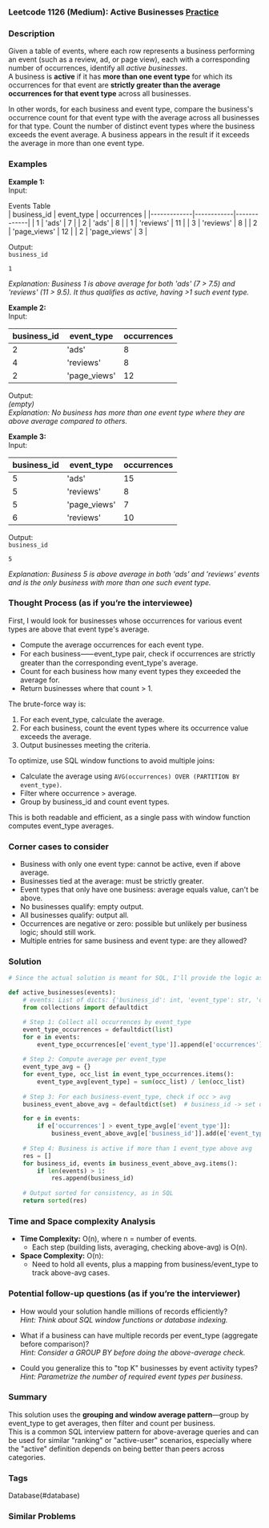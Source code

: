 ### Leetcode 1126 (Medium): Active Businesses [Practice](https://leetcode.com/problems/active-businesses)

### Description  
Given a table of events, where each row represents a business performing an event (such as a review, ad, or page view), each with a corresponding number of occurrences, identify all *active businesses*.  
A business is **active** if it has **more than one event type** for which its occurrences for that event are **strictly greater than the average occurrences for that event type** across all businesses.

In other words, for each business and event type, compare the business's occurrence count for that event type with the average across all businesses for that type. Count the number of distinct event types where the business exceeds the event average. A business appears in the result if it exceeds the average in more than one event type.

### Examples  

**Example 1:**  
Input:  

Events Table  
| business_id | event_type | occurrences |
|-------------|------------|-------------|
|      1      |  'ads'     |     7       |
|      2      |  'ads'     |     8       |
|      1      | 'reviews'  |    11       |
|      3      | 'reviews'  |     8       |
|      2      |  'page_views' | 12       |
|      2      |  'page_views' |  3       |

Output:  
`business_id`
```
1
```
*Explanation: Business 1 is above average for both 'ads' (7 > 7.5) and 'reviews' (11 > 9.5). It thus qualifies as active, having >1 such event type.*

**Example 2:**  
Input:  

| business_id | event_type | occurrences |
|-------------|------------|-------------|
|      2      |  'ads'     |     8       |
|      4      | 'reviews'  |     8       |
|      2      |  'page_views' | 12       |

Output:  
*(empty)*  
*Explanation: No business has more than one event type where they are above average compared to others.*

**Example 3:**  
Input:  

| business_id | event_type | occurrences |
|-------------|------------|-------------|
|      5      |  'ads'     |     15      |
|      5      | 'reviews'  |     8       |
|      5      | 'page_views' | 7        |
|      6      | 'reviews'  |    10       |

Output:  
`business_id`
```
5
```
*Explanation: Business 5 is above average in both 'ads' and 'reviews' events and is the only business with more than one such event type.*

### Thought Process (as if you’re the interviewee)  

First, I would look for businesses whose occurrences for various event types are above that event type's average.  
- Compute the average occurrences for each event type.
- For each business⸺event_type pair, check if occurrences are strictly greater than the corresponding event_type's average.
- Count for each business how many event types they exceeded the average for.
- Return businesses where that count > 1.

The brute-force way is:
1. For each event_type, calculate the average.
2. For each business, count the event types where its occurrence value exceeds the average.
3. Output businesses meeting the criteria.

To optimize, use SQL window functions to avoid multiple joins:
- Calculate the average using `AVG(occurrences) OVER (PARTITION BY event_type)`.
- Filter where occurrence > average.
- Group by business_id and count event types.

This is both readable and efficient, as a single pass with window function computes event_type averages.

### Corner cases to consider  
- Business with only one event type: cannot be active, even if above average.
- Businesses tied at the average: must be strictly greater.
- Event types that only have one business: average equals value, can't be above.
- No businesses qualify: empty output.
- All businesses qualify: output all.
- Occurrences are negative or zero: possible but unlikely per business logic; should still work.
- Multiple entries for same business and event type: are they allowed?

### Solution

```python
# Since the actual solution is meant for SQL, I'll provide the logic as Python as per template.

def active_businesses(events):
    # events: List of dicts: {'business_id': int, 'event_type': str, 'occurrences': int}
    from collections import defaultdict

    # Step 1: Collect all occurrences by event_type
    event_type_occurrences = defaultdict(list)
    for e in events:
        event_type_occurrences[e['event_type']].append(e['occurrences'])
    
    # Step 2: Compute average per event_type
    event_type_avg = {}
    for event_type, occ_list in event_type_occurrences.items():
        event_type_avg[event_type] = sum(occ_list) / len(occ_list)
    
    # Step 3: For each business-event_type, check if occ > avg
    business_event_above_avg = defaultdict(set)  # business_id -> set of event_types

    for e in events:
        if e['occurrences'] > event_type_avg[e['event_type']]:
            business_event_above_avg[e['business_id']].add(e['event_type'])
    
    # Step 4: Business is active if more than 1 event_type above avg
    res = []
    for business_id, events in business_event_above_avg.items():
        if len(events) > 1:
            res.append(business_id)
    
    # Output sorted for consistency, as in SQL
    return sorted(res)
```

### Time and Space complexity Analysis  

- **Time Complexity:** O(n), where n = number of events.  
  - Each step (building lists, averaging, checking above-avg) is O(n).
- **Space Complexity:** O(n):  
  - Need to hold all events, plus a mapping from business/event_type to track above-avg cases.

### Potential follow-up questions (as if you’re the interviewer)  

- How would your solution handle millions of records efficiently?  
  *Hint: Think about SQL window functions or database indexing.*

- What if a business can have multiple records per event_type (aggregate before comparison)?  
  *Hint: Consider a GROUP BY before doing the above-average check.*

- Could you generalize this to "top K" businesses by event activity types?  
  *Hint: Parametrize the number of required event types per business.*

### Summary
This solution uses the **grouping and window average pattern**—group by event_type to get averages, then filter and count per business.  
This is a common SQL interview pattern for above-average queries and can be used for similar "ranking" or "active-user" scenarios, especially where the "active" definition depends on being better than peers across categories.

### Tags
Database(#database)

### Similar Problems
